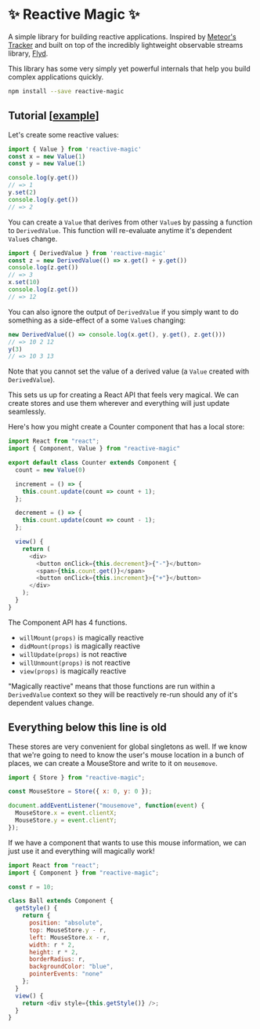 # ✨ Reactive Magic ✨

A simple library for building reactive applications. Inspired by [Meteor's Tracker](https://docs.meteor.com/api/tracker.html) and built on top of the incredibly lightweight observable streams library, [Flyd](https://github.com/paldepind/flyd).

This library has some very simply yet powerful internals that help you build complex applications quickly.

```sh
npm install --save reactive-magic
```

## Tutorial [[example](https://github.com/ccorcos/reactive-magic-example)]

Let's create some reactive values:

```js
import { Value } from 'reactive-magic'
const x = new Value(1)
const y = new Value(1)

console.log(y.get())
// => 1
y.set(2)
console.log(y.get())
// => 2
```

You can create a `Value` that derives from other `Value`s by passing a function to `DerivedValue`. This function will re-evaluate anytime it's dependent `Value`s change.

```js
import { DerivedValue } from 'reactive-magic'
const z = new DerivedValue(() => x.get() + y.get())
console.log(z.get())
// => 3
x.set(10)
console.log(z.get())
// => 12
```

You can also ignore the output of `DerivedValue` if you simply want to do something as a side-effect of a some `Value`s changing:


```js
new DerivedValue(() => console.log(x.get(), y.get(), z.get()))
// => 10 2 12
y(3)
// => 10 3 13
```

Note that you cannot set the value of a derived value (a `Value` created with `DerivedValue`).

This sets us up for creating a React API that feels very magical. We can create stores and use them wherever and everything will just update seamlessly.

Here's how you might create a Counter component that has a local store:

```js
import React from "react";
import { Component, Value } from "reactive-magic"

export default class Counter extends Component {
  count = new Value(0)

  increment = () => {
    this.count.update(count => count + 1);
  };

  decrement = () => {
    this.count.update(count => count - 1);
  };

  view() {
    return (
      <div>
        <button onClick={this.decrement}>{"-"}</button>
        <span>{this.count.get()}</span>
        <button onClick={this.increment}>{"+"}</button>
      </div>
    );
  }
}
```

The Component API has 4 functions.

- `willMount(props)` is magically reactive
- `didMount(props)` is magically reactive
- `willUpdate(props)` is not reactive
- `willUnmount(props)` is not reactive
- `view(props)` is magically reactive

"Magically reactive" means that those functions are run within a `DerivedValue` context so they will be reactively re-run should any of it's dependent values change.

**Everything below this line is old**
---

These stores are very convenient for global singletons as well. If we know that we're going to need to know the user's mouse location in a bunch of places, we can create a MouseStore and write to it on `mousemove`.


```js
import { Store } from "reactive-magic";

const MouseStore = Store({ x: 0, y: 0 });

document.addEventListener("mousemove", function(event) {
  MouseStore.x = event.clientX;
  MouseStore.y = event.clientY;
});
```

If we have a component that wants to use this mouse information, we can just use it and everything will magically work!

```js
import React from "react";
import { Component } from "reactive-magic";

const r = 10;

class Ball extends Component {
  getStyle() {
    return {
      position: "absolute",
      top: MouseStore.y - r,
      left: MouseStore.x - r,
      width: r * 2,
      height: r * 2,
      borderRadius: r,
      backgroundColor: "blue",
      pointerEvents: "none"
    };
  }
  view() {
    return <div style={this.getStyle()} />;
  }
}
```
